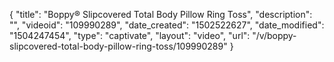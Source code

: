 {
    "title": "Boppy&reg; Slipcovered Total Body Pillow Ring Toss",
    "description": "",
    "videoid": "109990289",
    "date_created": "1502522627",
    "date_modified": "1504247454",
    "type": "captivate",
    "layout": "video",
    "url": "\/v\/boppy-slipcovered-total-body-pillow-ring-toss\/109990289"
}